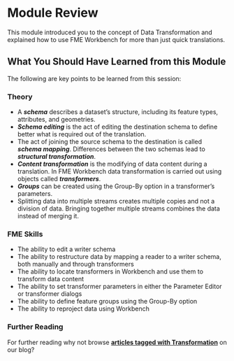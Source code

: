# Module Review #
This module introduced you to the concept of Data Transformation and explained how to use FME Workbench for more than just quick translations.


## What You Should Have Learned from this Module ##
The following are key points to be learned from this session:

### Theory ###

- A ***schema*** describes a dataset’s structure, including its feature types, attributes, and geometries.
- ***Schema editing*** is the act of editing the destination schema to define better what is required out of the translation.
- The act of joining the source schema to the destination is called ***schema mapping***. Differences between the two schemas lead to ***structural transformation***.
- ***Content transformation*** is the modifying of data content during a translation. In FME Workbench data transformation is carried out using objects called ***transformers***.
- ***Groups*** can be created using the Group-By option in a transformer’s parameters.
- Splitting data into multiple streams creates multiple copies and not a division of data. Bringing together multiple streams combines the data instead of merging it.


### FME Skills ###

- The ability to edit a writer schema
- The ability to restructure data by mapping a reader to a writer schema, both manually and through transformers
- The ability to locate transformers in Workbench and use them to transform data content
- The ability to set transformer parameters in either the Parameter Editor or transformer dialogs
- The ability to define feature groups using the Group-By option
- The ability to reproject data using Workbench


### Further Reading ###

For further reading why not browse **[articles tagged with Transformation](http://blog.safe.com/tag/transformation/)** on our blog? 
